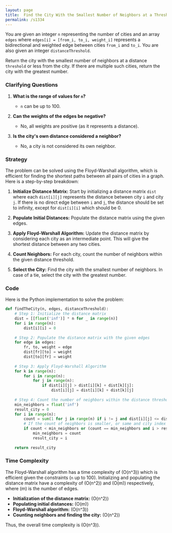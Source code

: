 ```yaml
---
layout: page
title:  Find the City With the Smallest Number of Neighbors at a Threshold Distance-out
permalink: /s1334
---
```


You are given an integer `n` representing the number of cities and an array `edges` where `edges[i] = [from_i, to_i, weight_i]` represents a bidirectional and weighted edge between cities `from_i` and `to_i`. You are also given an integer `distanceThreshold`.

Return the city with the smallest number of neighbors at a distance `threshold` or less from the city. If there are multiple such cities, return the city with the greatest number.

### Clarifying Questions

1. **What is the range of values for `n`?**
   - `n` can be up to 100.
   
2. **Can the weights of the edges be negative?**
   - No, all weights are positive (as it represents a distance).

3. **Is the city's own distance considered a neighbor?**
   - No, a city is not considered its own neighbor.

### Strategy

The problem can be solved using the Floyd-Warshall algorithm, which is efficient for finding the shortest paths between all pairs of cities in a graph. Here is a step-by-step breakdown:

1. **Initialize Distance Matrix:** Start by initializing a distance matrix `dist` where each `dist[i][j]` represents the distance between city `i` and city `j`. If there is no direct edge between `i` and `j`, the distance should be set to infinity, except for `dist[i][i]` which should be 0.

2. **Populate Initial Distances:** Populate the distance matrix using the given edges.

3. **Apply Floyd-Warshall Algorithm:** Update the distance matrix by considering each city as an intermediate point. This will give the shortest distance between any two cities.

4. **Count Neighbors:** For each city, count the number of neighbors within the given distance threshold.

5. **Select the City:** Find the city with the smallest number of neighbors. In case of a tie, select the city with the greatest number.

### Code

Here is the Python implementation to solve the problem:

```python
def findTheCity(n, edges, distanceThreshold):
    # Step 1: Initialize the distance matrix
    dist = [[float('inf')] * n for _ in range(n)]
    for i in range(n):
        dist[i][i] = 0
    
    # Step 2: Populate the distance matrix with the given edges
    for edge in edges:
        fr, to, weight = edge
        dist[fr][to] = weight
        dist[to][fr] = weight
    
    # Step 3: Apply Floyd-Warshall Algorithm
    for k in range(n):
        for i in range(n):
            for j in range(n):
                if dist[i][j] > dist[i][k] + dist[k][j]:
                    dist[i][j] = dist[i][k] + dist[k][j]
    
    # Step 4: Count the number of neighbors within the distance threshold for each city
    min_neighbors = float('inf')
    result_city = 0
    for i in range(n):
        count = sum(1 for j in range(n) if i != j and dist[i][j] <= distanceThreshold)
        # If the count of neighbors is smaller, or same and city index is larger, update result_city
        if count < min_neighbors or (count == min_neighbors and i > result_city):
            min_neighbors = count
            result_city = i
    
    return result_city
```

### Time Complexity

The Floyd-Warshall algorithm has a time complexity of \(O(n^3)\) which is efficient given the constraints (`n` up to 100). Initializing and populating the distance matrix have a complexity of \(O(n^2)\) and \(O(m)\) respectively, where \(m\) is the number of edges.

- **Initialization of the distance matrix:** \(O(n^2)\)
- **Populating initial distances:** \(O(m)\)
- **Floyd-Warshall algorithm:** \(O(n^3)\)
- **Counting neighbors and finding the city:** \(O(n^2)\)

Thus, the overall time complexity is \(O(n^3)\).